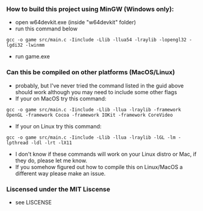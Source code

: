### How to build this project using MinGW (Windows only):
- open w64devkit.exe (inside "w64devkit" folder)
- run this command below
```
gcc -o game src/main.c -Iinclude -Llib -llua54 -lraylib -lopengl32 -lgdi32 -lwinmm
```
- run game.exe

### Can this be compiled on other platforms (MacOS/Linux)
- probably, but I've never tried the command listed in the guid above should work although you may need to include some other flags
- If your on MacOS try this command:
```
gcc -o game src/main.c -Iinclude -Llib -llua -lraylib -framework OpenGL -framework Cocoa -framework IOKit -framework CoreVideo
```
- If your on Linux try this command:
```
gcc -o game src/main.c -Iinclude -Llib -llua -lraylib -lGL -lm -lpthread -ldl -lrt -lX11
```
- I don't know if these commands will work on your Linux distro or Mac, if they do, please let me know.
- If you somehow figured out how to compile this on Linux/MacOS a different way please make an issue.

### Liscensed under the MIT Liscense
- see LISCENSE